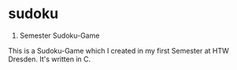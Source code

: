 # sudoku
1. Semester Sudoku-Game

This is a Sudoku-Game which I created in my first Semester at HTW Dresden. It's written in C. 
